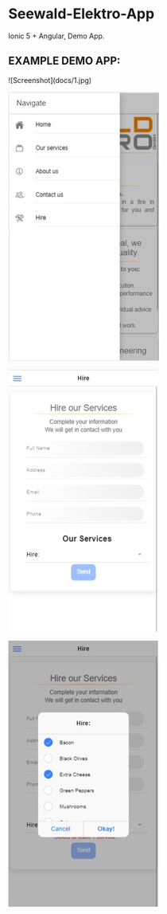 # Seewald-Elektro-App
Ionic 5 + Angular, Demo App.

## EXAMPLE DEMO APP:
<div style="margin: 0px auto;">
![Screenshot](docs/1.jpg)

![Screenshot](docs/2.jpg)

![Screenshot](docs/3.jpg)

![Screenshot](docs/4.jpg)
</div>
